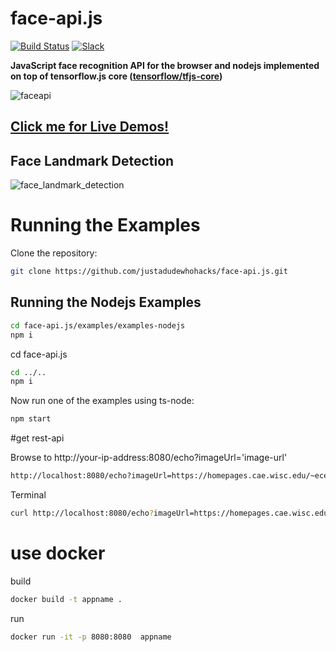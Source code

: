 # face-api.js

[![Build Status](https://travis-ci.org/justadudewhohacks/face-api.js.svg?branch=master)](https://travis-ci.org/justadudewhohacks/face-api.js)
[![Slack](https://slack.bri.im/badge.svg)](https://slack.bri.im)

**JavaScript face recognition API for the browser and nodejs implemented on top of tensorflow.js core ([tensorflow/tfjs-core](https://github.com/tensorflow/tfjs-core))**

![faceapi](https://user-images.githubusercontent.com/31125521/57224752-ad3dc080-700a-11e9-85b9-1357b9f9bca4.gif)

## **[Click me for Live Demos!](https://justadudewhohacks.github.io/face-api.js/)**



## Face Landmark Detection

![face_landmark_detection](https://user-images.githubusercontent.com/31125521/57297731-b1ccac80-70d0-11e9-9bd7-59d77f180322.jpg)

# Running the Examples

Clone the repository:

``` bash
git clone https://github.com/justadudewhohacks/face-api.js.git
```
## Running the Nodejs Examples
``` bash
cd face-api.js/examples/examples-nodejs
npm i
```
cd face-api.js
``` bash
cd ../..
npm i
```
Now run one of the examples using ts-node:
``` bash
npm start
```

#get rest-api

Browse to http://your-ip-address:8080/echo?imageUrl='image-url'

``` bash
http://localhost:8080/echo?imageUrl=https://homepages.cae.wisc.edu/~ece533/images/girl.png
```

Terminal
``` bash
curl http://localhost:8080/echo?imageUrl=https://homepages.cae.wisc.edu/~ece533/images/girl.png
```

# use docker
build
``` bash
docker build -t appname .
```

run
``` bash
docker run -it -p 8080:8080  appname
```
